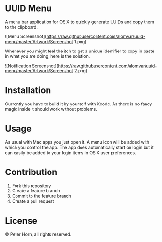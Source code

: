 # UUID Menu

A menu bar application for OS X to quickly generate UUIDs and copy them to the clipboard.

![Menu Screenshot](https://raw.githubusercontent.com/alomvar/uuid-menu/master/Artwork/Screenshot 1.png)

Whenever you might feel the itch to get a unique identifier to copy in paste in what you are doing, here is the solution.

![Notification Screenshot](https://raw.githubusercontent.com/alomvar/uuid-menu/master/Artwork/Screenshot 2.png)

# Installation

Currently you have to build it by yourself with Xcode. As there is no fancy magic inside it should work without problems.

# Usage

As usual with Mac apps you just open it. A menu icon will be added with which you control the app. The app does automatically start on login but it can easily be added to your login items in OS X user preferences.

# Contribution

1. Fork this repository
2. Create a feature branch
3. Commit to the feature branch
4. Create a pull request

# License

© Peter Horn, all rights reserved.
